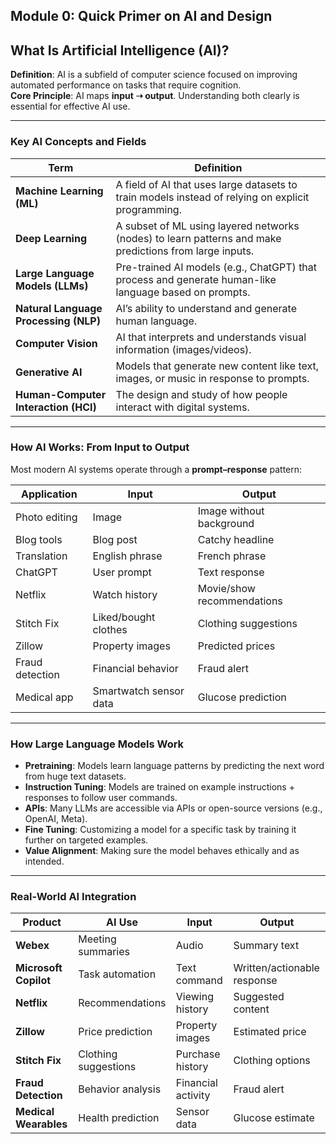 ## Module 0: Quick Primer on AI and Design

## What Is Artificial Intelligence (AI)?
**Definition**: AI is a subfield of computer science focused on improving automated performance on tasks that require cognition.  
**Core Principle**: AI maps **input ➝ output**. Understanding both clearly is essential for effective AI use.

---

### Key AI Concepts and Fields

| Term | Definition |
|------|------------|
| **Machine Learning (ML)** | A field of AI that uses large datasets to train models instead of relying on explicit programming. |
| **Deep Learning** | A subset of ML using layered networks (nodes) to learn patterns and make predictions from large inputs. |
| **Large Language Models (LLMs)** | Pre-trained AI models (e.g., ChatGPT) that process and generate human-like language based on prompts. |
| **Natural Language Processing (NLP)** | AI’s ability to understand and generate human language. |
| **Computer Vision** | AI that interprets and understands visual information (images/videos). |
| **Generative AI** | Models that generate new content like text, images, or music in response to prompts. |
| **Human-Computer Interaction (HCI)** | The design and study of how people interact with digital systems. |

---

### How AI Works: From Input to Output
Most modern AI systems operate through a **prompt–response** pattern:

| Application | Input | Output |
|-------------|-------|--------|
| Photo editing | Image | Image without background |
| Blog tools | Blog post | Catchy headline |
| Translation | English phrase | French phrase |
| ChatGPT | User prompt | Text response |
| Netflix | Watch history | Movie/show recommendations |
| Stitch Fix | Liked/bought clothes | Clothing suggestions |
| Zillow | Property images | Predicted prices |
| Fraud detection | Financial behavior | Fraud alert |
| Medical app | Smartwatch sensor data | Glucose prediction |

---

### How Large Language Models Work
- **Pretraining**: Models learn language patterns by predicting the next word from huge text datasets.
- **Instruction Tuning**: Models are trained on example instructions + responses to follow user commands.
- **APIs**: Many LLMs are accessible via APIs or open-source versions (e.g., OpenAI, Meta).
- **Fine Tuning**: Customizing a model for a specific task by training it further on targeted examples.
- **Value Alignment**: Making sure the model behaves ethically and as intended.

---

### Real-World AI Integration

| Product | AI Use | Input | Output |
|--------|--------|-------|--------|
| **Webex** | Meeting summaries | Audio | Summary text |
| **Microsoft Copilot** | Task automation | Text command | Written/actionable response |
| **Netflix** | Recommendations | Viewing history | Suggested content |
| **Zillow** | Price prediction | Property images | Estimated price |
| **Stitch Fix** | Clothing suggestions | Purchase history | Clothing options |
| **Fraud Detection** | Behavior analysis | Financial activity | Fraud alert |
| **Medical Wearables** | Health prediction | Sensor data | Glucose estimate |



